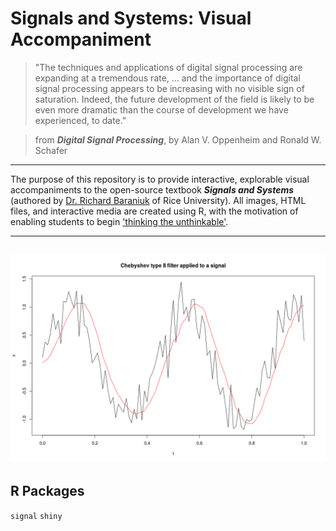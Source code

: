 # Signals and Systems: Visual Accompaniment

> "The techniques and applications of digital signal processing are expanding at a tremendous rate, ... and the importance of digital signal processing appears to be increasing with no visible sign of saturation. Indeed, the future development of the field is likely to be even more dramatic than the course of development we have experienced, to date."

> from _**Digital Signal Processing**_, by Alan V. Oppenheim and Ronald W. Schafer

-----

The purpose of this repository is to provide interactive, explorable visual accompaniments to the open-source textbook _**Signals and Systems**_ (authored by [Dr. Richard Baraniuk](http://richb.rice.edu/signal-processing/) of Rice University). All images, HTML files, and interactive media are created using R, with the motivation of enabling students to begin ['thinking the unthinkable'](http://worrydream.com/MediaForThinkingTheUnthinkable/). 

------
![alt text](https://github.com/dynamicwebpaige/signals-and-systems/blob/master/Rplot.png "Fig. 1: Example of Filtering")
------

## R Packages
`signal`
`shiny`
